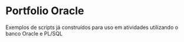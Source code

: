 # Portfolio Oracle
Exemplos de scripts já construídos para uso em atividades utilizando o banco Oracle e PL/SQL
